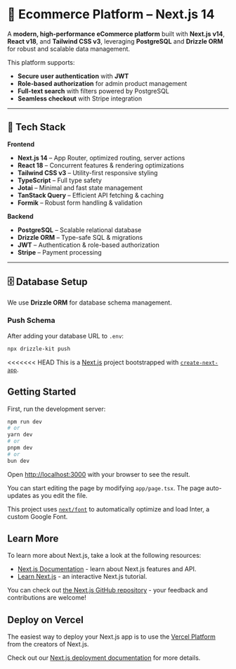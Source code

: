 # 🛒 Ecommerce Platform – Next.js 14

A **modern, high-performance eCommerce platform** built with **Next.js v14**, **React v18**, and **Tailwind CSS v3**, leveraging **PostgreSQL** and **Drizzle ORM** for robust and scalable data management.  

This platform supports:
- **Secure user authentication** with **JWT**
- **Role-based authorization** for admin product management
- **Full-text search** with filters powered by PostgreSQL
- **Seamless checkout** with Stripe integration

---

## 🚀 Tech Stack

**Frontend**
- **Next.js 14** – App Router, optimized routing, server actions
- **React 18** – Concurrent features & rendering optimizations
- **Tailwind CSS v3** – Utility-first responsive styling
- **TypeScript** – Full type safety
- **Jotai** – Minimal and fast state management
- **TanStack Query** – Efficient API fetching & caching
- **Formik** – Robust form handling & validation

**Backend**
- **PostgreSQL** – Scalable relational database
- **Drizzle ORM** – Type-safe SQL & migrations
- **JWT** – Authentication & role-based authorization
- **Stripe** – Payment processing

---

## 🗄 Database Setup

We use **Drizzle ORM** for database schema management.

### **Push Schema**
After adding your database URL to `.env`:

```bash
npx drizzle-kit push
```
<<<<<<< HEAD
This is a [Next.js](https://nextjs.org/) project bootstrapped with [`create-next-app`](https://github.com/vercel/next.js/tree/canary/packages/create-next-app).

## Getting Started

First, run the development server:

```bash
npm run dev
# or
yarn dev
# or
pnpm dev
# or
bun dev
```

Open [http://localhost:3000](http://localhost:3000) with your browser to see the result.

You can start editing the page by modifying `app/page.tsx`. The page auto-updates as you edit the file.

This project uses [`next/font`](https://nextjs.org/docs/basic-features/font-optimization) to automatically optimize and load Inter, a custom Google Font.

## Learn More

To learn more about Next.js, take a look at the following resources:

- [Next.js Documentation](https://nextjs.org/docs) - learn about Next.js features and API.
- [Learn Next.js](https://nextjs.org/learn) - an interactive Next.js tutorial.

You can check out [the Next.js GitHub repository](https://github.com/vercel/next.js/) - your feedback and contributions are welcome!

## Deploy on Vercel

The easiest way to deploy your Next.js app is to use the [Vercel Platform](https://vercel.com/new?utm_medium=default-template&filter=next.js&utm_source=create-next-app&utm_campaign=create-next-app-readme) from the creators of Next.js.

Check out our [Next.js deployment documentation](https://nextjs.org/docs/deployment) for more details.

